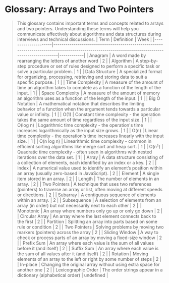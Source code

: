 # Glossary: Arrays and Two Pointers

> This glossary contains important terms and concepts related to arrays and two pointers. Understanding these terms will help you communicate effectively about algorithms and data structures during interviews and technical discussions.
> | Term | Definition | Week |
> |---------------------|--------------------------------------------------------------------------------------------------------------------------------------------------|------------|
> | Anagram | A word made by rearranging the letters of another word | 2 |
> | Algorithm | A step-by-step procedure or set of rules designed to perform a specific task or solve a particular problem. | 1 |
> | Data Structure | A specialized format for organizing, processing, retrieving and storing data to suit a specific purpose. | 1 |
> | Time Complexity | A measure of the amount of time an algorithm takes to complete as a function of the length of the input. | 1 |
> | Space Complexity | A measure of the amount of memory an algorithm uses as a function of the length of the input. | 1 |
> | Big O Notation | A mathematical notation that describes the limiting behavior of a function when the argument tends towards a particular value or infinity. | 1 |
> | O(1) | Constant time complexity - the operation takes the same amount of time regardless of the input size. | 1 |
> | O(log n) | Logarithmic time complexity - the operation's time increases logarithmically as the input size grows. | 1 |
> | O(n) | Linear time complexity - the operation's time increases linearly with the input size. | 1 |
> | O(n log n) | Linearithmic time complexity - common in efficient sorting algorithms like merge sort and heap sort. | 1 |
> | O(n²) | Quadratic time complexity - often seen in algorithms with nested iterations over the data set. | 1 |
> | Array | A data structure consisting of a collection of elements, each identified by an index or a key. | 2 |
> | Index | A numerical value used to identify an element’s position within an array (usually zero-based in JavaScript). | 2 |
> | Element | A single item stored in an array. | 2 |
> | Length | The number of elements in an array. | 2 |
> | Two Pointers | A technique that uses two references (pointers) to traverse an array or list, often moving at different speeds or directions. | 2 |
> | Subarray | A contiguous sequence of elements within an array. | 2 |
> | Subsequence | A selection of elements from an array (in order) but not necessarily next to each other | 2 |
> | Monotonic | An array where numbers only go up or only go down | 2 |
> | Circular Array | An array where the last element connects back to the first | 2 |
> | Partition | Splitting an array into parts based on some rule or condition | 2 |
> | Two Pointers | Solving problems by moving two markers (pointers) across the array | 2 |
> | Sliding Window | A way to check or process parts of an array by moving a fixed-size window | 2 |
> | Prefix Sum | An array where each value is the sum of all values before it (and itself) | 2 |
> | Suffix Sum | An array where each value is the sum of all values after it (and itself) | 2 |
> | Rotation | Moving elements of an array to the left or right by some number of steps | 2 |
> | In-place | Changing the original array without using extra space for another one | 2 |
> | Lexicographic Order | The order strings appear in a dictionary (alphabetical order) | undefined |
